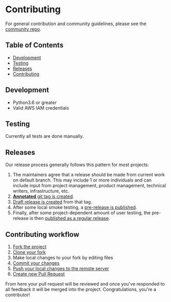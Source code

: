 # Contributing

For general contribution and community guidelines, please see the [community repo](https://github.com/cyberark/community).

## Table of Contents

- [Development](#development)
- [Testing](#testing)
- [Releases](#releases)
- [Contributing](#contributing-workflow)

## Development

- Python3.6 or greater
- Valid AWS IAM credentials

## Testing

Currently all tests are done manually.

## Releases

Our release process generally follows this pattern for most projects:

1. The maintainers agree that a release should be made from current work on default branch. This
   may include 1 or more individuals and can include input from project management, product
   management, technical writers, infrastructure, etc.
2. [**Annotated** git tag is created](https://github.com/cyberark/community/blob/master/Conjur/CONTRIBUTING.md#tagging).
3. [Draft release is created](https://github.com/cyberark/community/blob/master/Conjur/CONTRIBUTING.md#draft-release-creation) from that tag.
4. After some local smoke testing, a [pre-release is published](https://github.com/cyberark/community/blob/master/Conjur/CONTRIBUTING.md#pre-release-publishing).
5. Finally, after some project-dependent amount of user testing, the pre-release is then
   [published as a regular release](https://github.com/cyberark/community/blob/master/Conjur/CONTRIBUTING.md#release-publishing).


## Contributing workflow

1. [Fork the project](https://help.github.com/en/github/getting-started-with-github/fork-a-repo)
2. [Clone your fork](https://help.github.com/en/github/creating-cloning-and-archiving-repositories/cloning-a-repository)
3. Make local changes to your fork by editing files
3. [Commit your changes](https://help.github.com/en/github/managing-files-in-a-repository/adding-a-file-to-a-repository-using-the-command-line)
4. [Push your local changes to the remote server](https://help.github.com/en/github/using-git/pushing-commits-to-a-remote-repository)
5. [Create new Pull Request](https://help.github.com/en/github/collaborating-with-issues-and-pull-requests/creating-a-pull-request-from-a-fork)

From here your pull request will be reviewed and once you've responded to all
feedback it will be merged into the project. Congratulations, you're a
contributor!